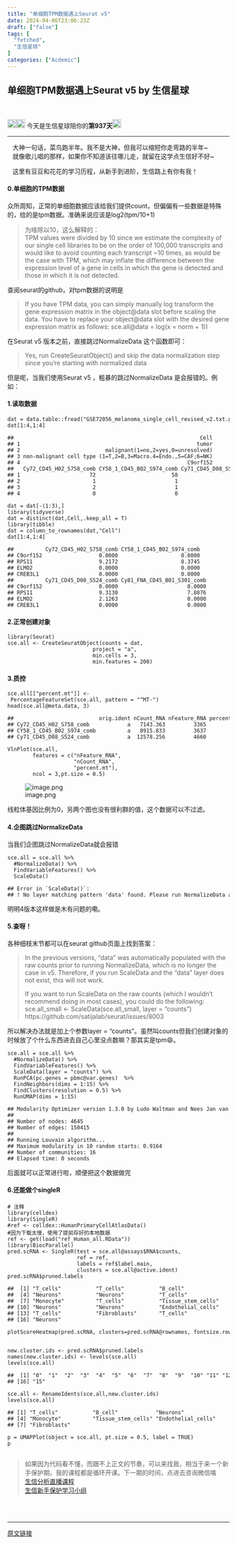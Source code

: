 ```yaml
---
title: "单细胞TPM数据遇上Seurat v5"
date: 2024-04-06T23:06:23Z
draft: ["false"]
tags: [
  "fetched",
  "生信星球"
]
categories: ["Acdemic"]
---
```

单细胞TPM数据遇上Seurat v5 by 生信星球
------
<div><section data-mpa-powered-by="yiban.io"><br></section><section><span>‍</span></section><section><img data-ratio="1" data-src="https://mmbiz.qpic.cn/mmbiz_png/8oKPbJgbBHrDic8XGmJ0b7oibVJajb0emLBHSvuibGG49ooBgtaAibE3TNJ00iaHviaMtdIKQJfCwtUfuHicDImtSfIxg/640?wx_fmt=png" data-type="png" data-w="64" width="20px" data-imgfileid="100010583" src="https://mmbiz.qpic.cn/mmbiz_png/8oKPbJgbBHrDic8XGmJ0b7oibVJajb0emLBHSvuibGG49ooBgtaAibE3TNJ00iaHviaMtdIKQJfCwtUfuHicDImtSfIxg/640?wx_fmt=png"><img data-imgfileid="100010584" data-ratio="1" data-src="https://mmbiz.qpic.cn/mmbiz_png/8oKPbJgbBHrDic8XGmJ0b7oibVJajb0emLPukRHCbicy4pNKeEv9qd7aWSfsx7roib2od3xPrRPicw3a0kbn0uQ6JmQ/640?wx_fmt=png" data-type="png" data-w="64" width="20px" src="https://mmbiz.qpic.cn/mmbiz_png/8oKPbJgbBHrDic8XGmJ0b7oibVJajb0emLPukRHCbicy4pNKeEv9qd7aWSfsx7roib2od3xPrRPicw3a0kbn0uQ6JmQ/640?wx_fmt=png"><span> 今天是生信星球陪你的<span><strong>第937天</strong></span></span><img data-imgfileid="100010585" data-ratio="1" data-src="https://mmbiz.qpic.cn/mmbiz_png/8oKPbJgbBHrDic8XGmJ0b7oibVJajb0emLBHSvuibGG49ooBgtaAibE3TNJ00iaHviaMtdIKQJfCwtUfuHicDImtSfIxg/640?wx_fmt=png" data-type="png" data-w="64" width="20px" src="https://mmbiz.qpic.cn/mmbiz_png/8oKPbJgbBHrDic8XGmJ0b7oibVJajb0emLBHSvuibGG49ooBgtaAibE3TNJ00iaHviaMtdIKQJfCwtUfuHicDImtSfIxg/640?wx_fmt=png"></section><hr><section><span><span>   </span><span>大神一句话，菜鸟跑半年。我不是大神，但我可以缩短你走弯路的半年~</span></span></section><section><span>   就像歌儿唱的那样，如果你不知道该往哪儿走，就留在这学点生信好不好~</span></section><p><span>   这里有豆豆和花花的学习历程，从新手到进阶，生信路上有你有我！</span></p><section><h4><span><span> </span>0.单细胞的TPM数据</span></h4><p>众所周知，正常的单细胞数据应该给我们提供count，但偏偏有一些数据是特殊的，给的是tpm数据。准确来说应该是log2(tpm/10+1)</p><blockquote><p>为啥除以10，这么解释的：<br>TPM values were divided by 10 since we estimate the complexity of our single cell libraries to be on the order of 100,000 transcripts and would like to avoid counting each transcript ~10 times, as would be the case with TPM, which may inflate the difference between the expression level of a gene in cells in which the gene is detected and those in which it is not detected.</p></blockquote><p>查阅seurat的github，对tpm数据的说明是</p><blockquote><p>If you have TPM data, you can simply manually log transform the gene expression matrix in the object@data slot before scaling the data. You have to replace your object@data slot with the desired gene expression matrix as follows: sce.all@data = log(x = norm + 1))</p></blockquote><p>在Seurat v5 版本之前，直接跳过NormalizeData 这个函数即可：</p><blockquote><p>Yes, run CreateSeuratObject() and skip the data normalization step since you’re starting with normalized data</p></blockquote><p>但是呢，当我们使用Seurat v5 ，粗暴的跳过NormalizeData 是会报错的。例如：</p><h4><span><span> </span>1.读取数据</span></h4><pre><code>dat = data.table::fread("GSE72056_melanoma_single_cell_revised_v2.txt.gz",data.table = F)<br>dat[1:4,1:4]<br><span><br>#</span><span>#                                                           Cell</span><br><span>#</span><span># 1                                                        tumor</span><br><span>#</span><span># 2                           malignant(1=no,2=yes,0=unresolved)</span><br><span>#</span><span># 3 non-malignant cell type (1=T,2=B,3=Macro.4=Endo.,5=CAF;6=NK)</span><br><span>#</span><span># 4                                                     C9orf152</span><br><span>#</span><span>#   Cy72_CD45_H02_S758_comb CY58_1_CD45_B02_S974_comb Cy71_CD45_D08_S524_comb</span><br><span>#</span><span># 1                      72                        58                      71</span><br><span>#</span><span># 2                       1                         1                       2</span><br><span>#</span><span># 3                       2                         1                       0</span><br><span>#</span><span># 4                       0                         0                       0</span><br><br>dat = dat[-(1:3),]<br>library(tidyverse)<br>dat = distinct(dat,Cell,.keep_all = T)<br>library(tibble)<br>dat = column_to_rownames(dat,"Cell")<br>dat[1:4,1:4]<br><span><br>#</span><span>#          Cy72_CD45_H02_S758_comb CY58_1_CD45_B02_S974_comb</span><br><span>#</span><span># C9orf152                  0.0000                    0.0000</span><br><span>#</span><span># RPS11                     9.2172                    8.3745</span><br><span>#</span><span># ELMO2                     0.0000                    0.0000</span><br><span>#</span><span># CREB3L1                   0.0000                    0.0000</span><br><span>#</span><span>#          Cy71_CD45_D08_S524_comb Cy81_FNA_CD45_B01_S301_comb</span><br><span>#</span><span># C9orf152                  0.0000                      0.0000</span><br><span>#</span><span># RPS11                     9.3130                      7.8876</span><br><span>#</span><span># ELMO2                     2.1263                      0.0000</span><br><span>#</span><span># CREB3L1                   0.0000                      0.0000</span><br></code></pre><h4><span><span> </span>2.正常创建对象</span></h4><pre><code>library(Seurat)<br>sce.all <span>&lt;<span>-</span> <span>CreateSeuratObject</span>(<span>counts</span> = <span>dat,</span> <br>                           <span>project</span> = <span>"a"</span>, <br>                           <span>min.cells</span> = <span>3,</span> <br>                           <span>min.features</span> = <span>200)</span><br></span></code></pre><h4><span><span> </span>3.质控</span></h4><pre><code>sce.all[[<span>"percent.mt"</span>]] &lt;- PercentageFeatureSet(sce.all, pattern = <span>"^MT-"</span>)<br>head(sce.all@meta.data, <span>3</span>)<br><br><span>##                           orig.ident nCount_RNA nFeature_RNA percent.mt</span><br><span>## Cy72_CD45_H02_S758_comb            a   7143.363         3365          0</span><br><span>## CY58_1_CD45_B02_S974_comb          a   8915.833         3637          0</span><br><span>## Cy71_CD45_D08_S524_comb            a  12578.256         4660          0</span><br><br>VlnPlot(sce.all, <br>        features = c(<span>"nFeature_RNA"</span>,<br>                     <span>"nCount_RNA"</span>, <br>                     <span>"percent.mt"</span>), <br>        ncol = <span>3</span>,pt.size = <span>0.5</span>)<br></code></pre><figure><img data-imgfileid="100010600" data-ratio="0.7138888888888889" data-src="https://mmbiz.qpic.cn/mmbiz_jpg/8oKPbJgbBHrBiciadYeIDMTzRywRO3OOpDGTlVIM90Bc8RANI5PGf75uEwrFAQWjsibrJkSdF71sVCpUEDjdkKo2A/640?wx_fmt=other&amp;from=appmsg" data-type="other" data-w="1080" title="image.png" src="https://mmbiz.qpic.cn/mmbiz_jpg/8oKPbJgbBHrBiciadYeIDMTzRywRO3OOpDGTlVIM90Bc8RANI5PGf75uEwrFAQWjsibrJkSdF71sVCpUEDjdkKo2A/640?wx_fmt=other&amp;from=appmsg"><figcaption>image.png</figcaption></figure><p>线粒体基因比例为0，另两个图也没有很利群的值，这个数据可以不过滤。</p><h4><span><span> </span>4.企图跳过NormalizeData</span></h4><p>当我们企图跳过NormalizeData就会报错</p><pre><code><span>sce</span>.<span>all</span> = sce.<span>all</span> %&gt;% <br>  <span>#NormalizeData() %&gt;%  </span><br>  <span>FindVariableFeatures</span>() %&gt;%  <br>  <span>ScaleData</span>()<br><br><span>## Error in `ScaleData()`:</span><br><span>## ! No layer matching pattern 'data' found. Please run NormalizeData and retry</span><br></code></pre><p>明明4版本这样做是木有问题的嘞。</p><h4><span><span> </span>5.查呀！</span></h4><p>各种细枝末节都可以在seurat github页面上找到答案：</p><blockquote><p>In the previous versions, “data” was automatically populated with the raw counts prior to running NormalizeData, which is no longer the case in v5. Therefore, if you run ScaleData and the “data” layer does not exist, this will not work.</p><p>If you want to run ScaleData on the raw counts (which I wouldn’t recommend doing in most cases), you could do the following: sce.all_small &lt;- ScaleData(sce.all_small, layer = “counts”) https://github.com/satijalab/seurat/issues/8003</p></blockquote><p>所以解决办法就是加上个参数layer = “counts”。虽然叫counts但我们创建对象的时候放了个什么东西进去自己心里没点数嘛？那其实是tpm😄。</p><pre><code>sce.all = sce.all %&gt;% <br><span>  #</span><span>NormalizeData() %&gt;%  </span><br>  FindVariableFeatures() %&gt;%  <br>  ScaleData(layer = "counts") %&gt;%<br>  RunPCA(pc.genes = pbmc@var.genes)  %&gt;%<br>  FindNeighbors(dims = 1:15) %&gt;% <br>  FindClusters(resolution = 0.5) %&gt;% <br>  RunUMAP(dims = 1:15) <br><span><br>#</span><span># Modularity Optimizer version 1.3.0 by Ludo Waltman and Nees Jan van Eck</span><br><span>#</span><span># </span><br><span>#</span><span># Number of nodes: 4645</span><br><span>#</span><span># Number of edges: 150415</span><br><span>#</span><span># </span><br><span>#</span><span># Running Louvain algorithm...</span><br><span>#</span><span># Maximum modularity in 10 random starts: 0.9164</span><br><span>#</span><span># Number of communities: 16</span><br><span>#</span><span># Elapsed time: 0 seconds</span><br></code></pre><p>后面就可以正常进行啦，顺便把这个数据做完</p><h4><span><span> </span>6.还能做个singleR</span></h4><pre><code># 注释<br><span>library</span>(celldex)<br><span>library</span>(SingleR)<br>#ref &lt;- celldex::HumanPrimaryCellAtlasData()<br>#因为下载太慢，使用了提前存好的本地数据<br>ref &lt;- <span>get</span>(load(<span>"ref_Human_all.RData"</span>))<br><span>library</span>(BiocParallel)<br>pred.scRNA &lt;- SingleR(test = sce.all<span>@assays</span>$RNA$counts, <br>                      ref = ref,<br>                      labels = ref$label.main, <br>                      clusters = sce.all<span>@active</span>.ident)<br>pred.scRNA$pruned.labels<br><br>##  [<span>1</span>] <span>"T_cells"</span>           <span>"T_cells"</span>           <span>"B_cell"</span>           <br>##  [<span>4</span>] <span>"Neurons"</span>           <span>"Neurons"</span>           <span>"T_cells"</span>          <br>##  [<span>7</span>] <span>"Monocyte"</span>          <span>"T_cells"</span>           <span>"Tissue_stem_cells"</span><br>## [<span>10</span>] <span>"Neurons"</span>           <span>"Neurons"</span>           <span>"Endothelial_cells"</span><br>## [<span>13</span>] <span>"T_cells"</span>           <span>"Fibroblasts"</span>       <span>"T_cells"</span>          <br>## [<span>16</span>] <span>"Neurons"</span><br><br>plotScoreHeatmap(pred.scRNA, clusters=pred.scRNA<span>@rownames</span>, fontsize.row = <span>9</span>,show_colnames = T)<br></code></pre><figure><img data-imgfileid="100010601" data-ratio="0.7138888888888889" data-src="https://mmbiz.qpic.cn/mmbiz_jpg/8oKPbJgbBHrBiciadYeIDMTzRywRO3OOpDsoicyvEISiaUf9pMBFia0ZmU844OC0YCIfWEnBaXKor9WRJZbe5eXdS8Q/640?wx_fmt=other&amp;from=appmsg" data-type="other" data-w="1080" title="" src="https://mmbiz.qpic.cn/mmbiz_jpg/8oKPbJgbBHrBiciadYeIDMTzRywRO3OOpDsoicyvEISiaUf9pMBFia0ZmU844OC0YCIfWEnBaXKor9WRJZbe5eXdS8Q/640?wx_fmt=other&amp;from=appmsg"><figcaption></figcaption></figure><pre><code>new.cluster.ids &lt;- pred.scRNA$pruned.labels<br>names(new.cluster.ids) &lt;- levels(sce.all)<br>levels(sce.all)<br><br><span>##  [1] <span>"0"</span>  <span>"1"</span>  <span>"2"</span>  <span>"3"</span>  <span>"4"</span>  <span>"5"</span>  <span>"6"</span>  <span>"7"</span>  <span>"8"</span>  <span>"9"</span>  <span>"10"</span> <span>"11"</span> <span>"12"</span> <span>"13"</span> <span>"14"</span></span><br><span>## [16] <span>"15"</span></span><br><br>sce.all &lt;- RenameIdents(sce.all,new.cluster.ids)<br>levels(sce.all)<br><br><span>## [1] <span>"T_cells"</span>           <span>"B_cell"</span>            <span>"Neurons"</span>          </span><br><span>## [4] <span>"Monocyte"</span>          <span>"Tissue_stem_cells"</span> <span>"Endothelial_cells"</span></span><br><span>## [7] <span>"Fibroblasts"</span></span><br><br>p = UMAPPlot(object = sce.all, pt.size = <span>0.5</span>, label = <span>TRUE</span>)<br>p<br></code></pre><figure><img data-imgfileid="100010599" data-ratio="0.7138888888888889" data-src="https://mmbiz.qpic.cn/mmbiz_jpg/8oKPbJgbBHrBiciadYeIDMTzRywRO3OOpDNASnaeBot3NFr0iauK6nLsQo668rBTBwzfz0aVNUEMr9hicKKxpcZLcg/640?wx_fmt=other&amp;from=appmsg" data-type="other" data-w="1080" title="" src="https://mmbiz.qpic.cn/mmbiz_jpg/8oKPbJgbBHrBiciadYeIDMTzRywRO3OOpDNASnaeBot3NFr0iauK6nLsQo668rBTBwzfz0aVNUEMr9hicKKxpcZLcg/640?wx_fmt=other&amp;from=appmsg"><figcaption></figcaption></figure></section><section><blockquote><section><span>如果因为代码看不懂，而跟不上正文的节奏，可以来找我，相当于来一个新手保护期。我的课程都是循环开课。下一期的时间，点进去咨询微信咯</span><br></section><section><a target="_blank" href="http://mp.weixin.qq.com/s?__biz=MzU4NjU4ODQ2MQ==&amp;mid=2247494223&amp;idx=1&amp;sn=956c0412cf4235ad73269a1c219cd90c&amp;chksm=fdfba20dca8c2b1b8cfafefb05d6fa736f2f126c8883086f8963e9aafeb2af39791e2e56e254&amp;scene=21#wechat_redirect" textvalue="生信分析‍直播课程" linktype="text" imgurl="" imgdata="null" data-itemshowtype="11" tab="innerlink" data-linktype="2">生信分析直播课程</a></section><section><a target="_blank" href="http://mp.weixin.qq.com/s?__biz=MzU4NjU4ODQ2MQ==&amp;mid=2247494009&amp;idx=1&amp;sn=035d253f973f65c0d1069e515eec2ce8&amp;chksm=fdfba13bca8c282de5a9222a2ab8bc0caa2ddf60cab543c2181e6d4a90b553f4dcde5f154adf&amp;scene=21#wechat_redirect" textvalue="生信新手保护学习小组‍" linktype="text" imgurl="" imgdata="null" data-itemshowtype="11" tab="innerlink" data-linktype="2">生信新手保护学习小组</a><br></section></blockquote></section><section><section><br></section></section><section><br></section><p><mp-style-type data-value="3"></mp-style-type></p></div>  
<hr>
<a href="https://mp.weixin.qq.com/s/uFLgc62O-ER28vkNHJJWig",target="_blank" rel="noopener noreferrer">原文链接</a>
